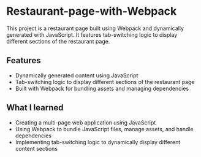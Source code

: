 # Restaurant-page-with-Webpack
This project is a restaurant page built using Webpack and dynamically generated with JavaScript. It features tab-switching logic to display different sections of the restaurant page.

## Features
- Dynamically generated content using JavaScript
- Tab-switching logic to display different sections of the restaurant page
- Built with Webpack for bundling assets and managing dependencies


## What I learned
- Creating a multi-page web application using JavaScript
- Using Webpack to bundle JavaScript files, manage assets, and handle dependencies
- Implementing tab-switching logic to dynamically display different content sections